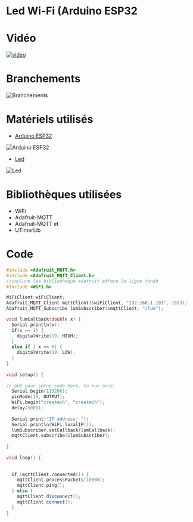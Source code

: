 # **Led Wi-Fi (Arduino ESP32**

# **Vidéo**
[![video](https://img.youtube.com/vi/32Ffw0l85_8.jpg)](https://www.youtube.com/watch?v=32Ffw0l85_8)

# **Branchements** 

![Branchements](https://image.noelshack.com/fichiers/2019/07/2/1549970805-branchements-esp32.png)

# **Matériels utilisés**   

* [Arduino ESP32](https://www.amazon.fr/SeeKool-ESP-32S-d%C3%A9veloppement-Bluetooth-Ultra-Low/dp/B07DPP3BGZ/ref=sr_1_1_sspa?ie=UTF8&qid=1549971003&sr=8-1-spons&keywords=esp32&psc=1)

![Arduino ESP32](https://images-na.ssl-images-amazon.com/images/I/61H9-mWSrAL._SL1001_.jpg)


* [Led](https://www.amazon.fr/Gazechimp-Electroluminescente-Brillante-Couleurs-Stockage/dp/B071S57B47/ref=sr_1_6?ie=UTF8&qid=1549971152&sr=8-6&keywords=led+arduino)

![Led](https://images-na.ssl-images-amazon.com/images/I/51W0VUwFbAL._SL1024_.jpg)




# **Bibliothèques utilisées**

* WiFi
* Adafruit-MQTT
* Adafruit-MQTT et 
* UTimerLib 

 # Code

  

``` c++
#include <Adafruit_MQTT.h>
#include <Adafruit_MQTT_Client.h>
//inclure les bibliotheque adafruit efface la ligne fonah
#include <WiFi.h>

WiFiClient wiFiClient;
Adafruit_MQTT_Client mqttClient(&wiFiClient, "192.168.1.103", 1883);
Adafruit_MQTT_Subscribe lumSubscriber(&mqttClient, "/lum");

void lumCallback(double x) {
  Serial.println(x);
  if(x == 1) {
    digitalWrite(19, HIGH);
  }
  else if ( x == 0) {
    digitalWrite(19, LOW);
  }
}
  
void setup() {
  
// put your setup code here, to run once:
  Serial.begin(115200);
  pinMode(19, OUTPUT);
  WiFi.begin("createch", "createch");
  delay(5000);
  
  Serial.print("IP address: ");
  Serial.println(WiFi.localIP());
  lumSubscriber.setCallback(lumCallback);
  mqttClient.subscribe(&lumSubscriber);
  
}
 
void loop() {
 
  
  if (mqttClient.connected()) {
    mqttClient.processPackets(10000);
    mqttClient.ping();
  } else {
    mqttClient.disconnect();
    mqttClient.connect();
  }
}
```
